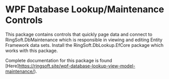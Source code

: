 # WPF Database Lookup/Maintenance Controls

This package contains controls that quickly page data and connect to RingSoft.DbMaintenance which is responsible in viewing and editing Entity Framework data sets.  Install the RingSoft.DbLookup.EfCore package which works with this package.

Complete documentation for this package is found [Here]https://ringsoft.site/wpf-database-lookup-view-model-maintenance/).
